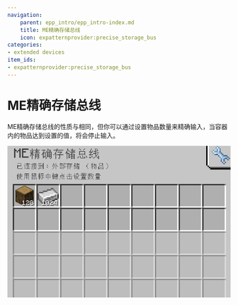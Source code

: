 ```yaml
---
navigation:
    parent: epp_intro/epp_intro-index.md
    title: ME精确存储总线
    icon: expatternprovider:precise_storage_bus
categories:
- extended devices
item_ids:
- expatternprovider:precise_storage_bus
---
```


# ME精确存储总线

<GameScene zoom="8" background="transparent">
  <ImportStructure src="../structure/cable_precise_storage_bus.snbt"></ImportStructure>
</GameScene>

ME精确存储总线的性质与<ItemLink id="ae2:storage_bus" />相同，但你可以通过设置物品数量来精确输入，当容器内的物品达到设置的值，将会停止输入。

![GUI](../pic/pre_storage_bus.png)
